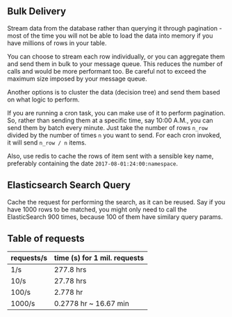 ## Bulk Delivery

Stream data from the database rather than querying it through pagination - most of the time you will not be able to load the data into memory if you have millions of rows in your table. 

You can choose to stream each row individually, or you can aggregate them and send them in bulk to your message queue. This reduces the number of calls and would be more performant too. Be careful not to exceed the maximum size imposed by your message queue.

Another options is to cluster the data (decision tree) and send them based on what logic to perform.

If you are running a cron task, you can make use of it to perform pagination. So, rather than sending them at a specific time, say 10:00 A.M., you can send them by batch every minute. Just take the number of rows `n_row` divided by the number of times `n` you want to send. For each cron invoked, it will send `n_row / n` items.

Also, use redis to cache the rows of item sent with a sensible key name, preferably containing the date `2017-08-01:24:00:namespace`. 

## Elasticsearch Search Query

Cache the request for performing the search, as it can be reused. Say if you have 1000 rows to be matched, you might only need to call the ElasticSearch 900 times, because 100 of them have similary query params. 


## Table of requests

| requests/s | time (s) for 1 mil. requests |
|------------|------------------------------|
| 1/s | 277.8 hrs |
| 10/s | 27.78 hrs |
| 100/s | 2.778 hr| 
| 1000/s | 0.2778 hr ~ 16.67 min | 

